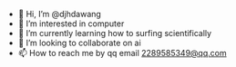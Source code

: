 - 👋 Hi, I’m @djhdawang
- 👀 I’m interested in computer
- 🌱 I’m currently learning how to surfing scientifically
- 💞️ I’m looking to collaborate on ai
- 📫 How to reach me by qq email 2289585349@qq.com

<!---
djhdawang/djhdawang is a ✨ special ✨ repository because its `README.md` (this file) appears on your GitHub profile.
You can click the Preview link to take a look at your changes.
--->
